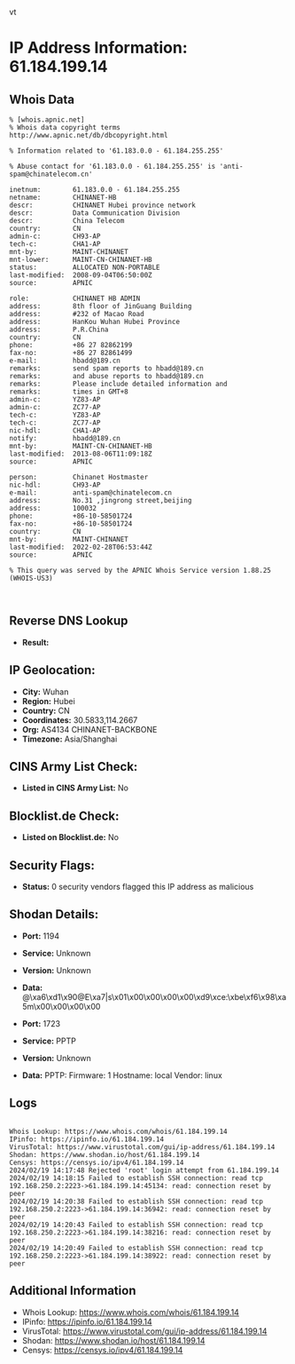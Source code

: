 vt
# IP Address Information: 61.184.199.14

## Whois Data
```
% [whois.apnic.net]
% Whois data copyright terms    http://www.apnic.net/db/dbcopyright.html

% Information related to '61.183.0.0 - 61.184.255.255'

% Abuse contact for '61.183.0.0 - 61.184.255.255' is 'anti-spam@chinatelecom.cn'

inetnum:        61.183.0.0 - 61.184.255.255
netname:        CHINANET-HB
descr:          CHINANET Hubei province network
descr:          Data Communication Division
descr:          China Telecom
country:        CN
admin-c:        CH93-AP
tech-c:         CHA1-AP
mnt-by:         MAINT-CHINANET
mnt-lower:      MAINT-CN-CHINANET-HB
status:         ALLOCATED NON-PORTABLE
last-modified:  2008-09-04T06:50:00Z
source:         APNIC

role:           CHINANET HB ADMIN
address:        8th floor of JinGuang Building
address:        #232 of Macao Road
address:        HanKou Wuhan Hubei Province
address:        P.R.China
country:        CN
phone:          +86 27 82862199
fax-no:         +86 27 82861499
e-mail:         hbadd@189.cn
remarks:        send spam reports to hbadd@189.cn
remarks:        and abuse reports to hbadd@189.cn
remarks:        Please include detailed information and
remarks:        times in GMT+8
admin-c:        YZ83-AP
admin-c:        ZC77-AP
tech-c:         YZ83-AP
tech-c:         ZC77-AP
nic-hdl:        CHA1-AP
notify:         hbadd@189.cn
mnt-by:         MAINT-CN-CHINANET-HB
last-modified:  2013-08-06T11:09:18Z
source:         APNIC

person:         Chinanet Hostmaster
nic-hdl:        CH93-AP
e-mail:         anti-spam@chinatelecom.cn
address:        No.31 ,jingrong street,beijing
address:        100032
phone:          +86-10-58501724
fax-no:         +86-10-58501724
country:        CN
mnt-by:         MAINT-CHINANET
last-modified:  2022-02-28T06:53:44Z
source:         APNIC

% This query was served by the APNIC Whois Service version 1.88.25 (WHOIS-US3)



```
## Reverse DNS Lookup
- **Result:** 

## IP Geolocation:
- **City:** Wuhan
- **Region:** Hubei
- **Country:** CN
- **Coordinates:** 30.5833,114.2667
- **Org:** AS4134 CHINANET-BACKBONE
- **Timezone:** Asia/Shanghai

## CINS Army List Check:
- **Listed in CINS Army List:** 
No

## Blocklist.de Check:
- **Listed on Blocklist.de:** 
No

## Security Flags:
- **Status:** 0 security vendors flagged this IP address as malicious

## Shodan Details:
- **Port:** 1194
- **Service:** Unknown
- **Version:** Unknown
- **Data:** @\xa6\xd1\x90@E\xa7|s\x01\x00\x00\x00\x00\xd9\xce:\xbe\xf6\x98\xa5m\x00\x00\x00\x00

- **Port:** 1723
- **Service:** PPTP
- **Version:** Unknown
- **Data:** PPTP:
  Firmware: 1
  Hostname: local
  Vendor: linux

## Logs
```

Whois Lookup: https://www.whois.com/whois/61.184.199.14
IPinfo: https://ipinfo.io/61.184.199.14
VirusTotal: https://www.virustotal.com/gui/ip-address/61.184.199.14
Shodan: https://www.shodan.io/host/61.184.199.14
Censys: https://censys.io/ipv4/61.184.199.14
2024/02/19 14:17:48 Rejected 'root' login attempt from 61.184.199.14
2024/02/19 14:18:15 Failed to establish SSH connection: read tcp 192.168.250.2:2223->61.184.199.14:45134: read: connection reset by peer
2024/02/19 14:20:38 Failed to establish SSH connection: read tcp 192.168.250.2:2223->61.184.199.14:36942: read: connection reset by peer
2024/02/19 14:20:43 Failed to establish SSH connection: read tcp 192.168.250.2:2223->61.184.199.14:38216: read: connection reset by peer
2024/02/19 14:20:49 Failed to establish SSH connection: read tcp 192.168.250.2:2223->61.184.199.14:38922: read: connection reset by peer

```
## Additional Information
- Whois Lookup: https://www.whois.com/whois/61.184.199.14
- IPinfo: https://ipinfo.io/61.184.199.14
- VirusTotal: https://www.virustotal.com/gui/ip-address/61.184.199.14
- Shodan: https://www.shodan.io/host/61.184.199.14
- Censys: https://censys.io/ipv4/61.184.199.14

